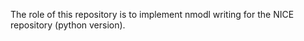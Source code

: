 The role of this repository is to implement nmodl writing for the NICE repository (python version).
